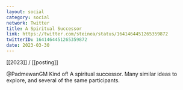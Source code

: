 ```yaml
---
layout: social
category: social
network: Twitter
title: A Spiritual Successor
link: https://twitter.com/steinea/status/1641464451265359872
twitterID: 1641464451265359872
date: 2023-03-30
---
```


[[2023]] / [[posting]]

@PadmewanGM Kind of! A spiritual successor. Many similar ideas to explore, and several of the same participants.

